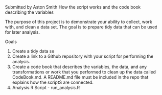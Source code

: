 Submitted by Aston Smith How the script works and the code book describing the variables

The purpose of this project is to demonstrate your ability to collect, work with, and clean a data set. The goal is to prepare tidy data that can be used for later analysis.

Goals
1. Create a tidy data se
2. Create a link to a Github repository with your script for performing the analysis.
3. Create a code book that describes the variables, the data, and any transformations or work that you performed to clean up the data called CodeBook.md. A README.md file must be included in the repo that explains how the scriptS are connected.
4. Analysis R Script - run_analysis.R
